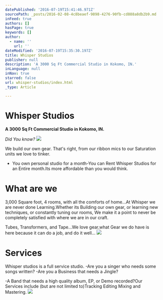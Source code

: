 ```yaml
---
datePublished: '2016-07-19T15:41:46.971Z'
sourcePath: _posts/2016-02-08-4c8beaef-9898-4276-90fb-cd888a8db2b9.md
inFeed: true
authors: []
hasPage: true
keywords: []
author:
  - name: ''
    url: ''
dateModified: '2016-07-19T15:35:30.197Z'
title: Whisper Studios
publisher: null
description: 'A 3000 Sq Ft Commercial Studio in Kokomo, IN.'
inLanguage: null
inNav: true
starred: false
url: whisper-studios/index.html
_type: Article

---
```

# Whisper Studios

**A 3000 Sq Ft Commercial Studio in Kokomo, IN.**

_Did You know?_
![](https://s3-us-west-2.amazonaws.com/the-grid-img/p/dbcaadbff476b3857eb71864ce4560fb49d952b3.jpg)

We build our own gear. That's right, from our ribbon mics to our Saturation units we love to tinker.

* You own personal studio for a month-You can Rent Whisper Studios for an Entire month.Its more affordable than you would think.

# What are we

3,000 Square foot, 4 rooms, with all the comforts of home...At Whisper we are never done Learning.Whether its Building our own gear, or learning new techniques, or constantly tuning our rooms, We make it a point to never be completely satisfied with where we are in our craft.

Tubes, Transformers, and Tape...We love gear.what Gear we do have is here because it can do a job, and do it well...
![](https://s3-us-west-2.amazonaws.com/the-grid-img/p/03dbc295cb1fcb22dbfb9364011e1a9cb2716984.jpg)

# Services

Whisper studios is a full service studio. -Are you a singer who needs some songs written? -Are you a Business that needs a Jingle?

-A Band that needs a high quality album, EP, or Demo recorded?Our Services include (but are not limited to)Tracking Editing Mixing and Mastering.
![](https://s3-us-west-2.amazonaws.com/the-grid-img/p/4cf1477ebce7b1ee0967e276cd77f04ef6fdf388.jpg)